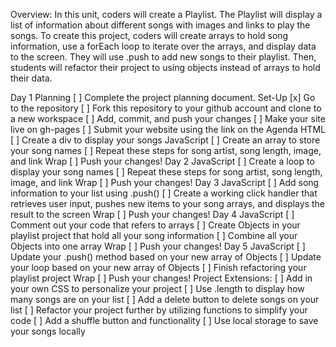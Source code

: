 Overview:
In this unit, coders will create a Playlist. The Playlist will display a list of information about different songs with images and links to play the songs. To create this project, coders will create arrays to hold song information, use a forEach loop to iterate over the arrays, and display data to the screen. They will use .push to add new songs to their playlist. Then, students will refactor their project to using objects instead of arrays to hold their data.

Day 1
Planning
[ ] Complete the project planning document.
Set-Up
[x] Go to the repository
[ ] Fork this repository to your github account and clone to a new workspace
[ ] Add, commit, and push your changes
[ ] Make your site live on gh-pages
[ ] Submit your website using the link on the Agenda
HTML
[ ] Create a div to display your songs
JavaScript
[ ] Create an array to store your song names
[ ] Repeat these steps for song artist, song length, image, and link
Wrap
[ ] Push your changes!
Day 2
JavaScript
[ ] Create a loop to display your song names
[ ] Repeat these steps for song artist, song length, image, and link
Wrap
[ ] Push your changes!
Day 3
JavaScript
[ ] Add song information to your list using .push()
[ ] Create a working click handler that retrieves user input, pushes new items to your song arrays, and displays the result to the screen
Wrap
[ ] Push your changes!
Day 4
JavaScript
[ ] Comment out your code that refers to arrays
[ ] Create Objects in your playlist project that hold all your song information
[ ] Combine all your Objects into one array
Wrap
[ ] Push your changes!
Day 5
JavaScript
[ ] Update your .push() method based on your new array of Objects
[ ] Update your loop based on your new array of Objects
[ ] Finish refactoring your playlist project
Wrap
[ ] Push your changes!
Project Extensions:
[ ] Add in your own CSS to personalize your project
[ ] Use .length to display how many songs are on your list
[ ] Add a delete button to delete songs on your list
[ ] Refactor your project further by utilizing functions to simplify your code
[ ] Add a shuffle button and functionality
[ ] Use local storage to save your songs locally
